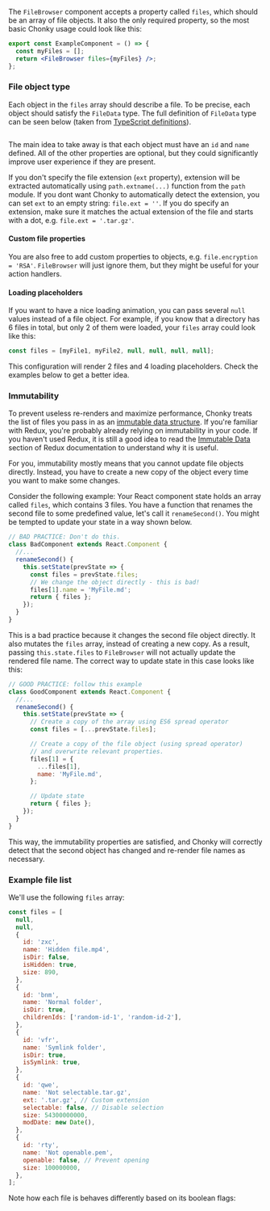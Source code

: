 The `FileBrowser` component accepts a property called `files`, which should be an array of file objects. It also the
only required property, so the most basic Chonky usage could look like this:

```jsx
export const ExampleComponent = () => {
  const myFiles = [];
  return <FileBrowser files={myFiles} />;
};
```

### File object type

Each object in the `files` array should describe a file. To be precise, each object should satisfy the `FileData`
type. The full definition of `FileData` type can be seen below (taken from
[TypeScript definitions](https://github.com/TimboKZ/Chonky/blob/master/src/typedef.ts)).

```typescript { "typeName" : "FileData" }
```

The main idea to take away is that each object must have an `id` and `name` defined. All of the other properties are
optional, but they could significantly improve user experience if they are present.

If you don't specify the file extension (`ext` property), extension will be extracted automatically using
`path.extname(...)` function from the `path` module. If you dont want Chonky to automatically detect the extension, you
can set `ext` to an empty string: `file.ext = ''`. If you do specify an extension, make sure it matches the actual
extension of the file and starts with a dot, e.g. `file.ext = '.tar.gz'`.

#### Custom file properties

You are also free to add custom properties to objects, e.g. `file.encryption = 'RSA'`. `FileBrowser` will just
ignore them, but they might be useful for your action handlers.

#### Loading placeholders

If you want to have a nice loading animation, you can pass several `null` values instead of a file object. For example,
if you know that a directory has 6 files in total, but only 2 of them were loaded, your `files` array could look like
this:

```js
const files = [myFile1, myFile2, null, null, null, null];
```

This configuration will render 2 files and 4 loading placeholders. Check the examples below to get a better idea.

### Immutability

To prevent useless re-renders and maximize performance, Chonky treats the list of files you pass in as an [immutable
data structure](https://wecodetheweb.com/2016/02/12/immutable-javascript-using-es6-and-beyond/). If you're familiar
with Redux, you're probably already relying on immutability in your code. If you haven't used Redux, it is still a
good idea to read the [Immutable Data](https://redux.js.org/faq/immutable-data) section of Redux documentation to
understand why it is useful.

For you, immutability mostly means that you cannot update file objects directly. Instead, you have to create a new
copy of the object every time you want to make some changes.

Consider the following example: Your React component state holds an array called `files`, which contains 3 files. You
have a function that renames the second file to some predefined value, let's call it `renameSecond()`. You might be
tempted to update your state in a way shown below.

```js
// BAD PRACTICE: Don't do this.
class BadComponent extends React.Component {
  //...
  renameSecond() {
    this.setState(prevState => {
      const files = prevState.files;
      // We change the object directly - this is bad!
      files[1].name = 'MyFile.md';
      return { files };
    });
  }
}
```

This is a bad practice because it changes the second file object directly. It also mutates the `files` array, instead
of creating a new copy. As a result, passing `this.state.files` to `FileBrowser` will not actually update the rendered
file name. The correct way to update state in this case looks like this:

```js
// GOOD PRACTICE: follow this example
class GoodComponent extends React.Component {
  //...
  renameSecond() {
    this.setState(prevState => {
      // Create a copy of the array using ES6 spread operator
      const files = [...prevState.files];

      // Create a copy of the file object (using spread operator)
      // and overwrite relevant properties.
      files[1] = {
        ...files[1],
        name: 'MyFile.md',
      };

      // Update state
      return { files };
    });
  }
}
```

This way, the immutability properties are satisfied, and Chonky will correctly detect that the second object has
changed and re-render file names as necessary.

### Example file list

We'll use the following `files` array:

```js
const files = [
  null,
  null,
  {
    id: 'zxc',
    name: 'Hidden file.mp4',
    isDir: false,
    isHidden: true,
    size: 890,
  },
  {
    id: 'bnm',
    name: 'Normal folder',
    isDir: true,
    childrenIds: ['random-id-1', 'random-id-2'],
  },
  {
    id: 'vfr',
    name: 'Symlink folder',
    isDir: true,
    isSymlink: true,
  },
  {
    id: 'qwe',
    name: 'Not selectable.tar.gz',
    ext: '.tar.gz', // Custom extension
    selectable: false, // Disable selection
    size: 54300000000,
    modDate: new Date(),
  },
  {
    id: 'rty',
    name: 'Not openable.pem',
    openable: false, // Prevent opening
    size: 100000000,
  },
];
```

Note how each file is behaves differently based on its boolean flags:

```js { "componentPath" : "../components/Files.js" }
```
